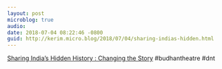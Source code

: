 ```yaml
---
layout: post
microblog: true
audio: 
date: 2018-07-04 08:22:46 -0800
guid: http://kerim.micro.blog/2018/07/04/sharing-indias-hidden.html
---
```

[Sharing India’s Hidden History : Changing the Story](https://changingthestory.leeds.ac.uk/2018/02/13/sharing-indias-hidden-history/) #budhantheatre #dnt 
